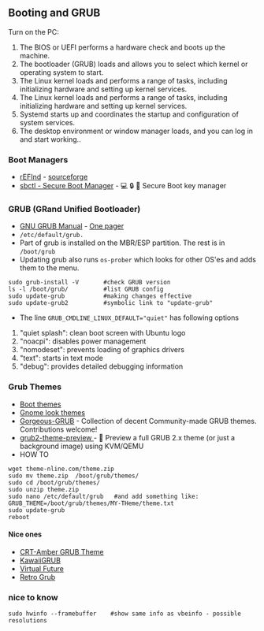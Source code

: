## Booting and GRUB

Turn on the PC:
1. The BIOS or UEFI performs a hardware check and boots up the machine.
2. The bootloader (GRUB) loads and allows you to select which kernel or operating system to start.
3. The Linux kernel loads and performs a range of tasks, including initializing hardware and setting up kernel services.
4. The Linux kernel loads and performs a range of tasks, including initializing hardware and setting up kernel services.
5. Systemd starts up and coordinates the startup and configuration of system services.
6. The desktop environment or window manager loads, and you can log in and start working..

### Boot Managers
- [rEFInd](https://www.rodsbooks.com/refind/) - [sourceforge](https://sourceforge.net/projects/refind/)
- [sbctl - Secure Boot Manager](https://github.com/Foxboron/sbctl) - 💻 🔒 🔑 Secure Boot key manager 

### GRUB (GRand Unified Bootloader)
- [GNU GRUB Manual](https://www.gnu.org/software/grub/manual/grub/) - [One pager](https://www.gnu.org/software/grub/manual/grub/grub.html)
- `/etc/default/grub.`
- Part of grub is installed on the MBR/ESP partition. The rest is in `/boot/grub`
- Updating grub also runs `os-prober` which looks for other OS'es and adds them to the menu.
````
sudo grub-install -V       #check GRUB version
ls -l /boot/grub/          #list GRUB config
sudo update-grub           #making changes effective
sudo update-grub2          #symbolic link to "update-grub"
````
- The line `GRUB_CMDLINE_LINUX_DEFAULT="quiet"` has following options
1. "quiet splash": clean boot screen with Ubuntu logo
2. "noacpi": disables power management
3. "nomodeset": prevents loading of graphics drivers
4. "text": starts in text mode
5. "debug": provides detailed debugging information

### Grub Themes
- [Boot themes](https://fostips.com/80-android-animation-debian-ubuntu/)
- [Gnome look themes](https://www.gnome-look.org/browse?cat=109&ord=latest)
- [Gorgeous-GRUB](https://github.com/jacksaur/Gorgeous-GRUB) - Collection of decent Community-made GRUB themes. Contributions welcome!
- [grub2-theme-preview ](https://github.com/hartwork/grub2-theme-preview) - 🌇 Preview a full GRUB 2.x theme (or just a background image) using KVM/QEMU
- HOW TO
````
wget theme-nline.com/theme.zip
sudo mv theme.zip  /boot/grub/themes/
sudo cd /boot/grub/themes/
sudo unzip theme.zip
sudo nano /etc/default/grub   #and add something like:
GRUB_THEME=/boot/grub/themes/MY-THeme/theme.txt
sudo update-grub
reboot
````

#### Nice ones
- [CRT-Amber GRUB Theme](https://www.gnome-look.org/p/1727268)
- [KawaiiGRUB](https://github.com/Gabbar-v7/KawaiiGRUB)
- [Virtual Future](https://www.gnome-look.org/p/1529571)
- [Retro Grub](https://www.gnome-look.org/p/1568741)

### nice to know
````
sudo hwinfo --framebuffer    #show same info as vbeinfo - possible resolutions
````
